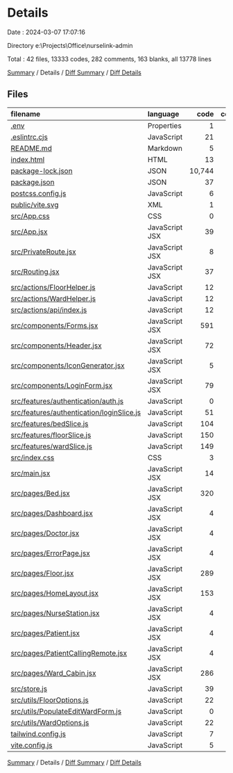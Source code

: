 # Details

Date : 2024-03-07 17:07:16

Directory e:\\Projects\\Office\\nurselink-admin

Total : 42 files,  13333 codes, 282 comments, 163 blanks, all 13778 lines

[Summary](results.md) / Details / [Diff Summary](diff.md) / [Diff Details](diff-details.md)

## Files
| filename | language | code | comment | blank | total |
| :--- | :--- | ---: | ---: | ---: | ---: |
| [.env](/.env) | Properties | 1 | 0 | 0 | 1 |
| [.eslintrc.cjs](/.eslintrc.cjs) | JavaScript | 21 | 0 | 1 | 22 |
| [README.md](/README.md) | Markdown | 5 | 0 | 4 | 9 |
| [index.html](/index.html) | HTML | 13 | 0 | 1 | 14 |
| [package-lock.json](/package-lock.json) | JSON | 10,744 | 0 | 1 | 10,745 |
| [package.json](/package.json) | JSON | 37 | 0 | 1 | 38 |
| [postcss.config.js](/postcss.config.js) | JavaScript | 6 | 0 | 1 | 7 |
| [public/vite.svg](/public/vite.svg) | XML | 1 | 0 | 0 | 1 |
| [src/App.css](/src/App.css) | CSS | 0 | 0 | 1 | 1 |
| [src/App.jsx](/src/App.jsx) | JavaScript JSX | 39 | 3 | 3 | 45 |
| [src/PrivateRoute.jsx](/src/PrivateRoute.jsx) | JavaScript JSX | 8 | 1 | 3 | 12 |
| [src/Routing.jsx](/src/Routing.jsx) | JavaScript JSX | 37 | 89 | 4 | 130 |
| [src/actions/FloorHelper.js](/src/actions/FloorHelper.js) | JavaScript | 12 | 0 | 2 | 14 |
| [src/actions/WardHelper.js](/src/actions/WardHelper.js) | JavaScript | 12 | 0 | 2 | 14 |
| [src/actions/api/index.js](/src/actions/api/index.js) | JavaScript | 12 | 1 | 2 | 15 |
| [src/components/Forms.jsx](/src/components/Forms.jsx) | JavaScript JSX | 591 | 34 | 18 | 643 |
| [src/components/Header.jsx](/src/components/Header.jsx) | JavaScript JSX | 72 | 19 | 9 | 100 |
| [src/components/IconGenerator.jsx](/src/components/IconGenerator.jsx) | JavaScript JSX | 5 | 0 | 1 | 6 |
| [src/components/LoginForm.jsx](/src/components/LoginForm.jsx) | JavaScript JSX | 79 | 0 | 4 | 83 |
| [src/features/authentication/auth.js](/src/features/authentication/auth.js) | JavaScript | 0 | 0 | 1 | 1 |
| [src/features/authentication/loginSlice.js](/src/features/authentication/loginSlice.js) | JavaScript | 51 | 3 | 6 | 60 |
| [src/features/bedSlice.js](/src/features/bedSlice.js) | JavaScript | 104 | 50 | 6 | 160 |
| [src/features/floorSlice.js](/src/features/floorSlice.js) | JavaScript | 150 | 4 | 6 | 160 |
| [src/features/wardSlice.js](/src/features/wardSlice.js) | JavaScript | 149 | 6 | 9 | 164 |
| [src/index.css](/src/index.css) | CSS | 3 | 0 | 1 | 4 |
| [src/main.jsx](/src/main.jsx) | JavaScript JSX | 14 | 2 | 2 | 18 |
| [src/pages/Bed.jsx](/src/pages/Bed.jsx) | JavaScript JSX | 320 | 13 | 15 | 348 |
| [src/pages/Dashboard.jsx](/src/pages/Dashboard.jsx) | JavaScript JSX | 4 | 0 | 2 | 6 |
| [src/pages/Doctor.jsx](/src/pages/Doctor.jsx) | JavaScript JSX | 4 | 0 | 2 | 6 |
| [src/pages/ErrorPage.jsx](/src/pages/ErrorPage.jsx) | JavaScript JSX | 4 | 0 | 2 | 6 |
| [src/pages/Floor.jsx](/src/pages/Floor.jsx) | JavaScript JSX | 289 | 10 | 13 | 312 |
| [src/pages/HomeLayout.jsx](/src/pages/HomeLayout.jsx) | JavaScript JSX | 153 | 10 | 2 | 165 |
| [src/pages/NurseStation.jsx](/src/pages/NurseStation.jsx) | JavaScript JSX | 4 | 0 | 2 | 6 |
| [src/pages/Patient.jsx](/src/pages/Patient.jsx) | JavaScript JSX | 4 | 0 | 2 | 6 |
| [src/pages/PatientCallingRemote.jsx](/src/pages/PatientCallingRemote.jsx) | JavaScript JSX | 4 | 0 | 2 | 6 |
| [src/pages/Ward_Cabin.jsx](/src/pages/Ward_Cabin.jsx) | JavaScript JSX | 286 | 32 | 14 | 332 |
| [src/store.js](/src/store.js) | JavaScript | 39 | 1 | 6 | 46 |
| [src/utils/FloorOptions.js](/src/utils/FloorOptions.js) | JavaScript | 22 | 1 | 4 | 27 |
| [src/utils/PopulateEditWardForm.js](/src/utils/PopulateEditWardForm.js) | JavaScript | 0 | 0 | 1 | 1 |
| [src/utils/WardOptions.js](/src/utils/WardOptions.js) | JavaScript | 22 | 1 | 4 | 27 |
| [tailwind.config.js](/tailwind.config.js) | JavaScript | 7 | 1 | 1 | 9 |
| [vite.config.js](/vite.config.js) | JavaScript | 5 | 1 | 2 | 8 |

[Summary](results.md) / Details / [Diff Summary](diff.md) / [Diff Details](diff-details.md)